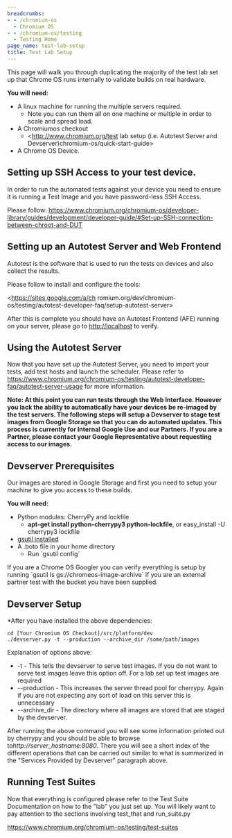 ```yaml
---
breadcrumbs:
- - /chromium-os
  - Chromium OS
- - /chromium-os/testing
  - Testing Home
page_name: test-lab-setup
title: Test Lab Setup
---
```


This page will walk you through duplicating the majority of the test lab set up
that Chrome OS runs internally to validate builds on real hardware.

**You will need:**

*   A linux machine for running the multiple servers required.
    *   Note you can run them all on one machine or multiple in order to
                scale and spread load.
*   A Chromiumos checkout
    *   <http://www.chromium.org/test lab setup (i.e. Autotest Server
                and Devserver)chromium-os/quick-start-guide>
*   A Chrome OS Device.

## Setting up SSH Access to your test device.

In order to run the automated tests against your device you need to ensure it is
running a Test Image and you have password-less SSH Access.

Please follow:
<https://www.chromium.org/chromium-os/developer-library/guides/development/developer-guide/#Set-up-SSH-connection-between-chroot-and-DUT>

## Setting up an Autotest Server and Web Frontend

Autotest is the software that is used to run the tests on devices and also
collect the results.

Please follow to install and configure the tools:

<https://sites.google.com/a/ch
romium.org/dev/chromium-os/testing/autotest-developer-faq/setup-autotest-server>

After this is complete you should have an Autotest Frontend (AFE) running on
your server, please go to <http://localhost> to verify.

## Using the Autotest Server

Now that you have set up the Autotest Server, you need to import your tests, add
test hosts and launch the scheduler. Please refer to
<https://www.chromium.org/chromium-os/testing/autotest-developer-faq/autotest-server-usage>
for more information.

**Note: At this point you can run tests through the Web Interface. However you
lack the ability to automatically have your devices be re-imaged by the test
servers. The following steps will setup a Devserver to stage test images from
Google Storage so that you can do automated updates. This process is currently
for Internal Google Use and our Partners. If you are a Partner, please contact
your Google Representative about requesting access to our images.**

## Devserver Prerequisites

Our images are stored in Google Storage and first you need to setup your machine
to give you access to these builds.

**You will need:**

*   Python modules: CherryPy and lockfile
    *   **apt-get install python-cherrypy3 python-lockfile**, or
                easy_install -U cherrypy3 lockfile
*   [gsutil
            installed](/chromium-os/developer-library/reference/tools/gsutil/#installing-gsutil)
*   A .boto file in your home directory
    *   Run \`gsutil config\`

If you are a Chrome OS Googler you can verify everything is setup by running
\`gsutil ls gs://chromeos-image-archive\` if you are an external partner test
with the bucket you have been supplied.

## Devserver Setup

\*After you have installed the above dependencies:

```none
cd [Your Chromium OS Checkout]/src/platform/dev
./devserver.py -t --production --archive_dir /some/path/images
```

Explanation of options above:

*   -t - This tells the devserver to serve test images. If you do not
            want to serve test images leave this option off. For a lab set up
            test images are required
*   --production - This increases the server thread pool for cherrypy.
            Again if you are not expecting any sort of load on this server this
            is unnecessary
*   --archive_dir - The directory where all images are stored that are
            staged by the devserver.

After running the above command you will see some information printed out by
cherrypy and you should be able to browse to*http://server_hostname:8080*. There
you will see a short index of the different operations that can be carried out
similar to what is summarized in the "Services Provided by Devserver" paragraph
above.

## Running Test Suites

Now that everything is configured please refer to the Test Suite Documentation
on how to the "lab" you just set up. You will likely want to pay attention to
the sections involving test_that and run_suite.py

<https://www.chromium.org/chromium-os/testing/test-suites>
